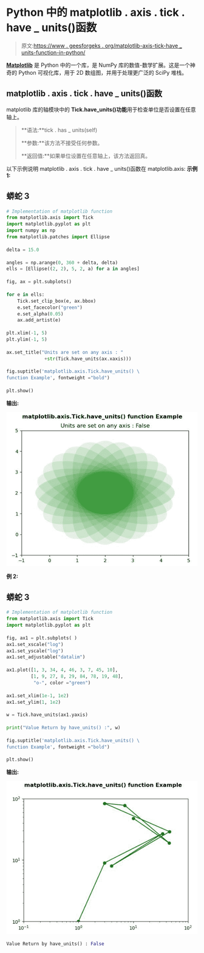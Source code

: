 # Python 中的 matplotlib . axis . tick . have _ units()函数

> 原文:[https://www . geesforgeks . org/matplotlib-axis-tick-have _ units-function-in-python/](https://www.geeksforgeeks.org/matplotlib-axis-tick-have_units-function-in-python/)

[**Matplotlib**](https://www.geeksforgeeks.org/python-introduction-matplotlib/) 是 Python 中的一个库，是 NumPy 库的数值-数学扩展。这是一个神奇的 Python 可视化库，用于 2D 数组图，并用于处理更广泛的 SciPy 堆栈。

## matplotlib . axis . tick . have _ units()函数

matplotlib 库的轴模块中的 **Tick.have_units()功能**用于检查单位是否设置在任意轴上。

> **语法:**tick . has _ units(self)
> 
> **参数:**该方法不接受任何参数。
> 
> **返回值:**如果单位设置在任意轴上，该方法返回真。

以下示例说明 matplotlib . axis . tick . have _ units()函数在 matplotlib.axis:
**示例 1:**

## 蟒蛇 3

```py
# Implementation of matplotlib function
from matplotlib.axis import Tick
import matplotlib.pyplot as plt  
import numpy as np  
from matplotlib.patches import Ellipse  

delta = 15.0

angles = np.arange(0, 360 + delta, delta)  
ells = [Ellipse((2, 2), 5, 2, a) for a in angles]  

fig, ax = plt.subplots()  

for e in ells:  
    Tick.set_clip_box(e, ax.bbox)
    e.set_facecolor("green")
    e.set_alpha(0.05)  
    ax.add_artist(e)  

plt.xlim(-1, 5)  
plt.ylim(-1, 5) 

ax.set_title("Units are set on any axis : "
              +str(Tick.have_units(ax.xaxis)))  

fig.suptitle('matplotlib.axis.Tick.have_units() \
function Example', fontweight ="bold")  

plt.show() 
```

**输出:**

![](img/497f39d145c404a61a9e68c4248dfc4f.png)

**例 2:**

## 蟒蛇 3

```py
# Implementation of matplotlib function
from matplotlib.axis import Tick
import matplotlib.pyplot as plt 

fig, ax1 = plt.subplots( ) 
ax1.set_xscale("log") 
ax1.set_yscale("log") 
ax1.set_adjustable("datalim") 

ax1.plot([1, 3, 34, 4, 46, 3, 7, 45, 10], 
         [1, 9, 27, 8, 29, 84, 78, 19, 48], 
          "o-", color ="green") 

ax1.set_xlim(1e-1, 1e2) 
ax1.set_ylim(1, 1e2) 

w = Tick.have_units(ax1.yaxis) 

print("Value Return by have_units() :", w)    

fig.suptitle('matplotlib.axis.Tick.have_units() \
function Example', fontweight ="bold")  

plt.show() 
```

**输出:**

![](img/e02cb5eab480b42c4490347bd10b67a8.png)

```py
Value Return by have_units() : False

```